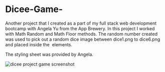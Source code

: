 # Dicee-Game-
Another project that I created as a part of my full stack web development bootcamp with Angela Yu from the App Brewery. In this project I worked with Math Random and Math Floor methods. The random number created was used to pick out a random dice image between dice1.png to dice6.png and placed inside the <img> elements.

The styling sheet was provided by Angela.   

<img src="https://drive.google.com/uc?export=view&id=1XHm4UV0yrZGwa6LJD8weUn1zWblkdMS7" alt="dicee project game screenshot" />
